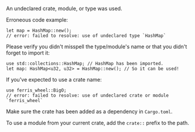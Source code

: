 An undeclared crate, module, or type was used.

Erroneous code example:

```compile_fail,E0433
let map = HashMap::new();
// error: failed to resolve: use of undeclared type `HashMap`
```

Please verify you didn't misspell the type/module's name or that you didn't
forget to import it:

```
use std::collections::HashMap; // HashMap has been imported.
let map: HashMap<u32, u32> = HashMap::new(); // So it can be used!
```

If you've expected to use a crate name:

```compile_fail
use ferris_wheel::BigO;
// error: failed to resolve: use of undeclared crate or module `ferris_wheel`
```

Make sure the crate has been added as a dependency in `Cargo.toml`.

To use a module from your current crate, add the `crate::` prefix to the path.
